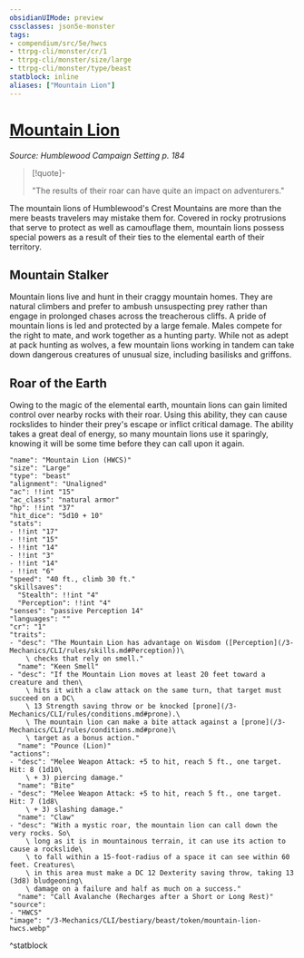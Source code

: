 ```yaml
---
obsidianUIMode: preview
cssclasses: json5e-monster
tags:
- compendium/src/5e/hwcs
- ttrpg-cli/monster/cr/1
- ttrpg-cli/monster/size/large
- ttrpg-cli/monster/type/beast
statblock: inline
aliases: ["Mountain Lion"]
---
```

# [Mountain Lion](3-Mechanics\CLI\bestiary\beast/mountain-lion-hwcs.md)
*Source: Humblewood Campaign Setting p. 184*  

> [!quote]-  
> 
> "The results of their roar can have quite an impact on adventurers."

The mountain lions of Humblewood's Crest Mountains are more than the mere beasts travelers may mistake them for. Covered in rocky protrusions that serve to protect as well as camouflage them, mountain lions possess special powers as a result of their ties to the elemental earth of their territory.

## Mountain Stalker

Mountain lions live and hunt in their craggy mountain homes. They are natural climbers and prefer to ambush unsuspecting prey rather than engage in prolonged chases across the treacherous cliffs. A pride of mountain lions is led and protected by a large female. Males compete for the right to mate, and work together as a hunting party. While not as adept at pack hunting as wolves, a few mountain lions working in tandem can take down dangerous creatures of unusual size, including basilisks and griffons.

## Roar of the Earth

Owing to the magic of the elemental earth, mountain lions can gain limited control over nearby rocks with their roar. Using this ability, they can cause rockslides to hinder their prey's escape or inflict critical damage. The ability takes a great deal of energy, so many mountain lions use it sparingly, knowing it will be some time before they can call upon it again. 

```statblock
"name": "Mountain Lion (HWCS)"
"size": "Large"
"type": "beast"
"alignment": "Unaligned"
"ac": !!int "15"
"ac_class": "natural armor"
"hp": !!int "37"
"hit_dice": "5d10 + 10"
"stats":
- !!int "17"
- !!int "15"
- !!int "14"
- !!int "3"
- !!int "14"
- !!int "6"
"speed": "40 ft., climb 30 ft."
"skillsaves":
  "Stealth": !!int "4"
  "Perception": !!int "4"
"senses": "passive Perception 14"
"languages": ""
"cr": "1"
"traits":
- "desc": "The Mountain Lion has advantage on Wisdom ([Perception](/3-Mechanics/CLI/rules/skills.md#Perception))\
    \ checks that rely on smell."
  "name": "Keen Smell"
- "desc": "If the Mountain Lion moves at least 20 feet toward a creature and then\
    \ hits it with a claw attack on the same turn, that target must succeed on a DC\
    \ 13 Strength saving throw or be knocked [prone](/3-Mechanics/CLI/rules/conditions.md#prone).\
    \ The mountain lion can make a bite attack against a [prone](/3-Mechanics/CLI/rules/conditions.md#prone)\
    \ target as a bonus action."
  "name": "Pounce (Lion)"
"actions":
- "desc": "Melee Weapon Attack: +5 to hit, reach 5 ft., one target. Hit: 8 (1d10\
    \ + 3) piercing damage."
  "name": "Bite"
- "desc": "Melee Weapon Attack: +5 to hit, reach 5 ft., one target. Hit: 7 (1d8\
    \ + 3) slashing damage."
  "name": "Claw"
- "desc": "With a mystic roar, the mountain lion can call down the very rocks. So\
    \ long as it is in mountainous terrain, it can use its action to cause a rockslide\
    \ to fall within a 15-foot-radius of a space it can see within 60 feet. Creatures\
    \ in this area must make a DC 12 Dexterity saving throw, taking 13 (3d8) bludgeoning\
    \ damage on a failure and half as much on a success."
  "name": "Call Avalanche (Recharges after a Short or Long Rest)"
"source":
- "HWCS"
"image": "/3-Mechanics/CLI/bestiary/beast/token/mountain-lion-hwcs.webp"
```
^statblock